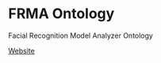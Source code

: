 # FRMA Ontology
Facial Recognition Model Analyzer Ontology

[Website](https://tw.rpi.edu/web/Courses/Ontologies/2018/FRMA)

